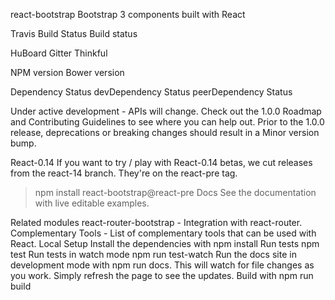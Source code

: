 react-bootstrap
Bootstrap 3 components built with React

Travis Build Status Build status

HuBoard Gitter Thinkful

NPM version Bower version

Dependency Status devDependency Status peerDependency Status

Under active development - APIs will change. Check out the 1.0.0 Roadmap and Contributing Guidelines to see where you can help out. Prior to the 1.0.0 release, deprecations or breaking changes should result in a Minor version bump.

React-0.14
If you want to try / play with React-0.14 betas, we cut releases from the react-14 branch. They're on the react-pre tag.

> npm install react-bootstrap@react-pre
Docs
See the documentation with live editable examples.

Related modules
react-router-bootstrap - Integration with react-router.
Complementary Tools - List of complementary tools that can be used with React.
Local Setup
Install the dependencies with npm install
Run tests npm test
Run tests in watch mode npm run test-watch
Run the docs site in development mode with npm run docs. This will watch for file changes as you work. Simply refresh the page to see the updates.
Build with npm run build
